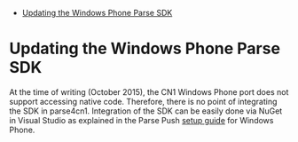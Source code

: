 <!-- START doctoc generated TOC please keep comment here to allow auto update -->
<!-- DON'T EDIT THIS SECTION, INSTEAD RE-RUN doctoc TO UPDATE -->


- [Updating the Windows Phone Parse SDK](#updating-the-windows-phone-parse-sdk)

<!-- END doctoc generated TOC please keep comment here to allow auto update -->

# Updating the Windows Phone Parse SDK

At the time of writing (October 2015), the CN1 Windows Phone port does not support accessing native code. Therefore, there is no point of integrating the SDK in parse4cn1. Integration of the SDK can be easily done via NuGet in Visual Studio as explained in the Parse Push [setup guide](https://github.com/sidiabale/parse4cn1/wiki/Setting-Up-Push-For-WindowsPhone) for Windows Phone. 

